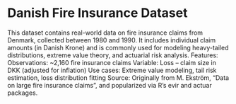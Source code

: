 # Danish Fire Insurance Dataset
This dataset contains real-world data on fire insurance claims from Denmark, collected between 1980 and 1990. It includes individual claim amounts (in Danish Krone) and is commonly used for modeling heavy-tailed distributions, extreme value theory, and actuarial risk analysis. Features:  Observations: ~2,160 fire insurance claims  Variable: Loss – claim size in DKK (adjusted for inflation)  Use cases: Extreme value modeling, tail risk estimation, loss distribution fitting  Source: Originally from M. Ekström, “Data on large fire insurance claims”, and popularized via R’s evir and actuar packages.
